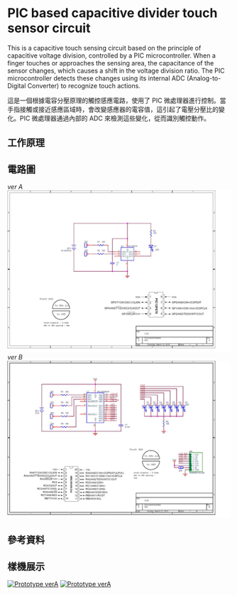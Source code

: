 # PIC based capacitive divider touch sensor circuit
This is a capacitive touch sensing circuit based on the principle of capacitive voltage division, controlled by a PIC microcontroller. When a finger touches or approaches the sensing area, the capacitance of the sensor changes, which causes a shift in the voltage division ratio. The PIC microcontroller detects these changes using its internal ADC (Analog-to-Digital Converter) to recognize touch actions.

這是一個根據電容分壓原理的觸控感應電路，使用了 PIC 微處理器進行控制。當手指接觸或接近感應區域時，會改變感應器的電容值，這引起了電壓分壓比的變化。PIC 微處理器通過內部的 ADC 來檢測這些變化，從而識別觸控動作。
## 工作原理
## 電路圖

*ver A*
![CVD verA](sch/CVD.jpg)
*ver B*
![CVD verB](sch/CVD%20ver%20B.jpg)
## 參考資料
## 樣機展示
[![Prototype verA](https://img.youtube.com/vi/0q65-RAXcD0/0.jpg)](https://youtu.be/0q65-RAXcD0)
[![Prototype verA](https://img.youtube.com/vi/ckIhD4DM1XI/0.jpg)](https://youtu.be/ckIhD4DM1XI)
